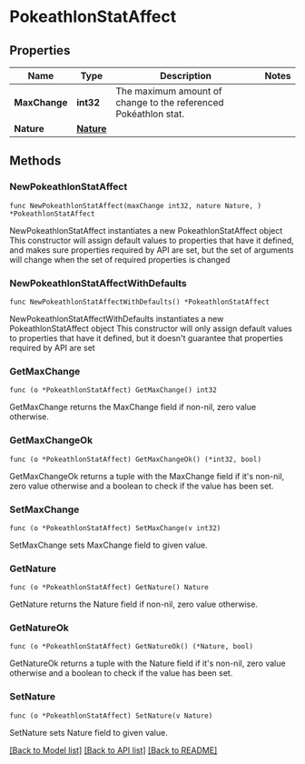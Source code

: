 # PokeathlonStatAffect

## Properties

Name | Type | Description | Notes
------------ | ------------- | ------------- | -------------
**MaxChange** | **int32** | The maximum amount of change to the referenced Pokéathlon stat. | 
**Nature** | [**Nature**](Nature.md) |  | 

## Methods

### NewPokeathlonStatAffect

`func NewPokeathlonStatAffect(maxChange int32, nature Nature, ) *PokeathlonStatAffect`

NewPokeathlonStatAffect instantiates a new PokeathlonStatAffect object
This constructor will assign default values to properties that have it defined,
and makes sure properties required by API are set, but the set of arguments
will change when the set of required properties is changed

### NewPokeathlonStatAffectWithDefaults

`func NewPokeathlonStatAffectWithDefaults() *PokeathlonStatAffect`

NewPokeathlonStatAffectWithDefaults instantiates a new PokeathlonStatAffect object
This constructor will only assign default values to properties that have it defined,
but it doesn't guarantee that properties required by API are set

### GetMaxChange

`func (o *PokeathlonStatAffect) GetMaxChange() int32`

GetMaxChange returns the MaxChange field if non-nil, zero value otherwise.

### GetMaxChangeOk

`func (o *PokeathlonStatAffect) GetMaxChangeOk() (*int32, bool)`

GetMaxChangeOk returns a tuple with the MaxChange field if it's non-nil, zero value otherwise
and a boolean to check if the value has been set.

### SetMaxChange

`func (o *PokeathlonStatAffect) SetMaxChange(v int32)`

SetMaxChange sets MaxChange field to given value.


### GetNature

`func (o *PokeathlonStatAffect) GetNature() Nature`

GetNature returns the Nature field if non-nil, zero value otherwise.

### GetNatureOk

`func (o *PokeathlonStatAffect) GetNatureOk() (*Nature, bool)`

GetNatureOk returns a tuple with the Nature field if it's non-nil, zero value otherwise
and a boolean to check if the value has been set.

### SetNature

`func (o *PokeathlonStatAffect) SetNature(v Nature)`

SetNature sets Nature field to given value.



[[Back to Model list]](../README.md#documentation-for-models) [[Back to API list]](../README.md#documentation-for-api-endpoints) [[Back to README]](../README.md)


